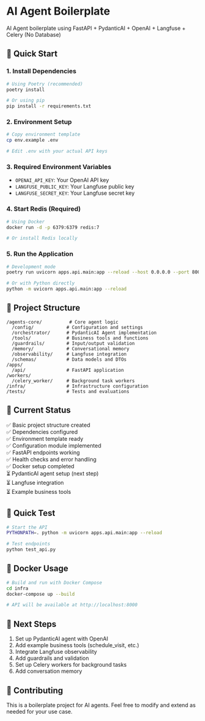 # AI Agent Boilerplate

AI Agent boilerplate using FastAPI + PydanticAI + OpenAI + Langfuse + Celery (No Database)

## 🚀 Quick Start

### 1. Install Dependencies

```bash
# Using Poetry (recommended)
poetry install

# Or using pip
pip install -r requirements.txt
```

### 2. Environment Setup

```bash
# Copy environment template
cp env.example .env

# Edit .env with your actual API keys
```

### 3. Required Environment Variables

- `OPENAI_API_KEY`: Your OpenAI API key
- `LANGFUSE_PUBLIC_KEY`: Your Langfuse public key  
- `LANGFUSE_SECRET_KEY`: Your Langfuse secret key

### 4. Start Redis (Required)

```bash
# Using Docker
docker run -d -p 6379:6379 redis:7

# Or install Redis locally
```

### 5. Run the Application

```bash
# Development mode
poetry run uvicorn apps.api.main:app --reload --host 0.0.0.0 --port 8000

# Or with Python directly
python -m uvicorn apps.api.main:app --reload
```

## 📁 Project Structure

```
/agents-core/          # Core agent logic
  /config/            # Configuration and settings
  /orchestrator/      # PydanticAI Agent implementation
  /tools/             # Business tools and functions
  /guardrails/        # Input/output validation
  /memory/            # Conversational memory
  /observability/     # Langfuse integration
  /schemas/           # Data models and DTOs
/apps/
  /api/               # FastAPI application
/workers/
  /celery_worker/     # Background task workers
/infra/               # Infrastructure configuration
/tests/               # Tests and evaluations
```

## 🔧 Current Status

✅ Basic project structure created  
✅ Dependencies configured  
✅ Environment template ready  
✅ Configuration module implemented  
✅ FastAPI endpoints working  
✅ Health checks and error handling  
✅ Docker setup completed  
⏳ PydanticAI agent setup (next step)  
⏳ Langfuse integration  
⏳ Example business tools  

## 🚀 Quick Test

```bash
# Start the API
PYTHONPATH=. python -m uvicorn apps.api.main:app --reload

# Test endpoints
python test_api.py
```

## 🐳 Docker Usage

```bash
# Build and run with Docker Compose
cd infra
docker-compose up --build

# API will be available at http://localhost:8000
```

## 📖 Next Steps

1. Set up PydanticAI agent with OpenAI
2. Add example business tools (schedule_visit, etc.)
3. Integrate Langfuse observability
4. Add guardrails and validation
5. Set up Celery workers for background tasks
6. Add conversation memory

## 🤝 Contributing

This is a boilerplate project for AI agents. Feel free to modify and extend as needed for your use case.
